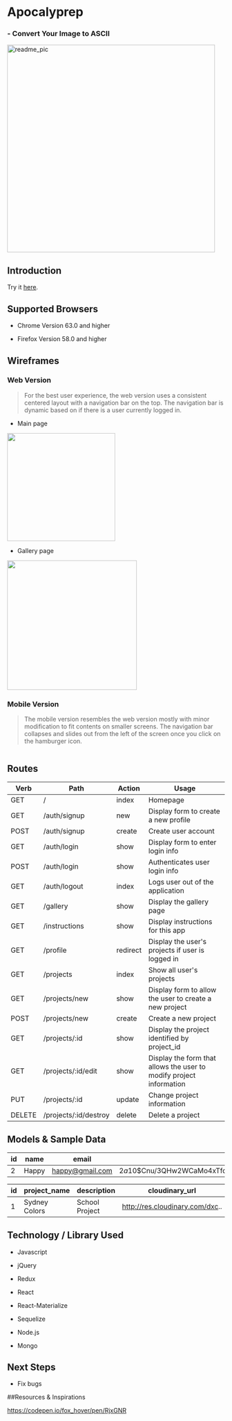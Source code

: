 # Apocalyprep
###  - Convert Your Image to ASCII
<img width="481" alt="readme_pic" src="https://user-images.githubusercontent.com/35155255/36921325-cdfbb1aa-1e18-11e8-8ffe-2c64ea469747.png">


## Introduction
 Try it [here](https://.com/).

## Supported Browsers

- Chrome Version 63.0 and higher

- Firefox Version 58.0 and higher

## Wireframes
### Web Version
>For the best user experience, the web version uses a consistent centered layout with a navigation bar on the top. The navigation bar is dynamic based on if there is a user currently logged in.

- Main page
<img src="" height="250">



- Gallery page
<img src="" width="300">

### Mobile Version
>The mobile version resembles the web version mostly with minor modification to fit contents on smaller screens. The navigation bar collapses and slides out from the left of the screen once you click on the hamburger icon. 
<img src="">

## Routes
| Verb          | Path          | Action | Usage        |
| ------------- |---------------| -------|--------------|
| GET     		| /				| index  |	Homepage	|
| GET     		| /auth/signup	| new  	 |	Display form to create a new profile	|
| POST     		| /auth/signup  | create |	Create user account	|
| GET     		| /auth/login	| show   |	Display form to enter login info	|
| POST    		| /auth/login	| show   |	Authenticates user login info	|
| GET     		| /auth/logout	| index  |	Logs user out of the application	|
| GET     		| /gallery		| show   |Display the gallery page	|
| GET     		| /instructions	| show   |	Display instructions for this app	|
| GET     		| /profile		| redirect|	Display the user's projects if user is logged in	|
| GET     		| /projects		| index  |	Show all user's projects	|
| GET     		| /projects/new	| show   |	Display form to allow the user to create a new project	|
| POST    		| /projects/new	| create |	Create a new project	|
| GET     		| /projects/:id	| show   |	Display the project identified by project_id	|
| GET     		| /projects/:id/edit| show  |	Display the form that allows the user to modify project information	|
| PUT     		| /projects/:id	| update  |	Change project information	|
| DELETE     	| /projects/:id/destroy	| delete  |	Delete a project	|


## Models & Sample Data
|id| name          | email          | password |
|--|------------- |---------------| -------|
| 2| Happy    		| happy@gmail.com			| $2a$10$Cnu/3QHw2WCaMo4xTfq5K.MTL9W2N4PDlA9t/0UOrj6I3A8c9GD7a  |	

|id| project_name  | description   | cloudinary_url | ascii_url     | userId        |
| -|----------- |---------------| ---------------| ------------- |---------------|
| 1| Sydney Colors | School Project| http://res.cloudinary.com/dxc.. |<span>djiendjncjd... | 2 |

## Technology / Library Used

- Javascript

- jQuery
- Redux
- React
- React-Materialize
- Sequelize
- Node.js
- Mongo

## Next Steps

- Fix bugs



##Resources & Inspirations

https://codepen.io/fox_hover/pen/RjxGNR


